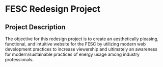 # FESC Redesign Project

## Project Description

The objective for this redesign project is to create an aesthetically pleasing, functional, and intuitive website for the FESC by utilizing modern web development practices to increase viewership and ultimately an awareness for modern/sustainable practices of energy usage among industry professionals.